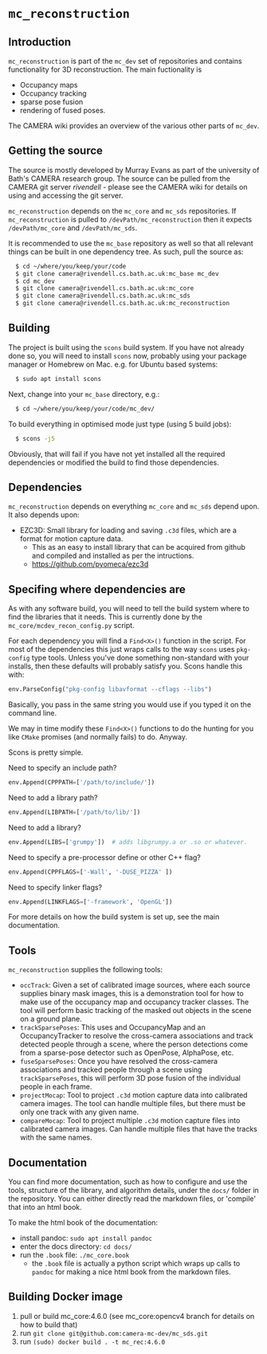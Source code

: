 # `mc_reconstruction`

## Introduction

`mc_reconstruction` is part of the `mc_dev` set of repositories and contains functionality for 3D reconstruction. The main fuctionality is

  - Occupancy maps
  - Occupancy tracking
  - sparse pose fusion
  - rendering of fused poses.

The CAMERA wiki provides an overview of the various other parts of `mc_dev`.

## Getting the source

The source is mostly developed by Murray Evans as part of the university of Bath's CAMERA research group. The source can be pulled from the CAMERA git server *rivendell* - please see the CAMERA wiki for details on using and accessing the git server.

`mc_reconstruction` depends on the `mc_core` and `mc_sds` repositories. If `mc_reconstruction` is pulled to `/devPath/mc_reconstruction` then it expects `/devPath/mc_core` and `/devPath/mc_sds`. 

It is recommended to use the `mc_base` repository as well so that all relevant things can be built in one dependency tree. As such, pull the source as:

```bash
  $ cd ~/where/you/keep/your/code
  $ git clone camera@rivendell.cs.bath.ac.uk:mc_base mc_dev
  $ cd mc_dev
  $ git clone camera@rivendell.cs.bath.ac.uk:mc_core
  $ git clone camera@rivendell.cs.bath.ac.uk:mc_sds
  $ git clone camera@rivendell.cs.bath.ac.uk:mc_reconstruction
```

## Building

The project is built using the `scons` build system. If you have not already done so, you will need to install `scons` now, probably using your package manager or Homebrew on Mac. e.g. for Ubuntu based systems:

```bash
  $ sudo apt install scons
```

Next, change into your `mc_base` directory, e.g.:

```bash
  $ cd ~/where/you/keep/your/code/mc_dev/
```

To build everything in optimised mode just type (using 5 build jobs):

```bash
  $ scons -j5
```

Obviously, that will fail if you have not yet installed all the required dependencies or modified the build to find those dependencies.

## Dependencies

`mc_reconstruction` depends on everything `mc_core` and `mc_sds` depend upon. It also depends upon:

  - EZC3D: Small library for loading and saving `.c3d` files, which are a format for motion capture data.
    - This as an easy to install library that can be acquired from github and compiled and installed as per the intructions.
    - https://github.com/pyomeca/ezc3d


## Specifing where dependencies are

As with any software build, you will need to tell the build system where to find the libraries that it needs. This is currently done by the `mc_core/mcdev_recon_config.py` script.

For each dependency you will find a `Find<X>()` function in the script. For most of the dependencies this just wraps calls to the way `scons` uses `pkg-config` type tools. Unless you've done something non-standard with your installs, then these defaults will probably satisfy you. Scons handle this with:

```python
env.ParseConfig("pkg-config libavformat --cflags --libs")
```

Basically, you pass in the same string you would use if you typed it on the command line.

We may in time modify these `Find<X>()` functions to do the hunting for you like `CMake` promises (and normally fails) to do. Anyway.

Scons is pretty simple.

Need to specify an include path?

```python
env.Append(CPPPATH=['/path/to/include/'])
```

Need to add a library path?

```python
env.Append(LIBPATH=['/path/to/lib/'])
```

Need to add a library?

```python
env.Append(LIBS=['grumpy'])  # adds libgrumpy.a or .so or whatever.
```

Need to specify a pre-processor define or other C++ flag?

```python
env.Append(CPPFLAGS=['-Wall', '-DUSE_PIZZA' ])
```

Need to specify linker flags?

```python
env.Append(LINKFLAGS=['-framework', 'OpenGL'])
```

For more details on how the build system is set up, see the main documentation.



## Tools

`mc_reconstruction` supplies the following tools:

  - `occTrack`: Given a set of calibrated image sources, where each source supplies binary mask images, this is a demonstration tool for how to make use of the occupancy map and occupancy tracker classes. The tool will perform basic tracking of the masked out objects in the scene on a ground plane.
  - `trackSparsePoses`: This uses and OccupancyMap and an OccupancyTracker to resolve the cross-camera associations and track detected people through a scene, where the person detections come from a sparse-pose detector such as OpenPose, AlphaPose, etc.
  - `fuseSparsePoses`: Once you have resolved the cross-camera associations and tracked people through a scene using `trackSparsePoses`, this will perform 3D pose fusion of the individual people in each frame.
  - `projectMocap`: Tool to project `.c3d` motion capture data into calibrated camera images. The tool can handle multiple files, but there must be only one track with any given name.
  - `compareMocap`: Tool to project multiple `.c3d` motion capture files into calibrated camera images. Can handle multiple files that have the tracks with the same names.

## Documentation

You can find more documentation, such as how to configure and use the tools, structure of the library, and algorithm details, under the `docs/` folder in the repository. You can either directly read the markdown files, or 'compile' that into an html book.

To make the html book of the documentation:

  - install pandoc: `sudo apt install pandoc`
  - enter the docs directory: `cd docs/`
  - run the `.book` file: `./mc_core.book`
    - the `.book` file is actually a python script which wraps up calls to `pandoc` for making a nice html book from the markdown files.


## Building Docker image

1. pull or build mc_core:4.6.0 (see mc_core:opencv4 branch for details on how to build that)
2. run `git clone git@github.com:camera-mc-dev/mc_sds.git`
3. run `(sudo) docker build . -t mc_rec:4.6.0`
